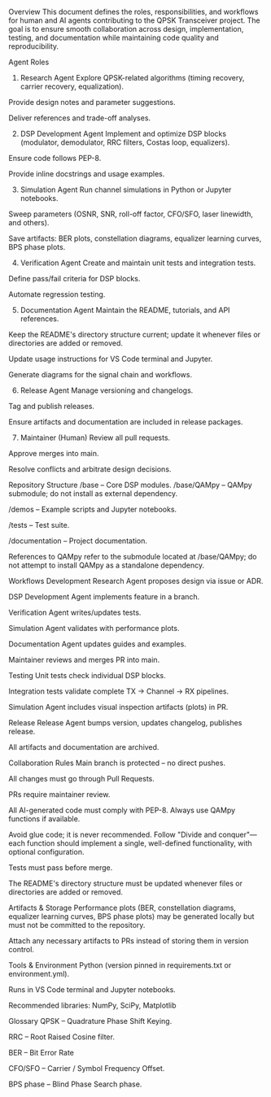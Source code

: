 Overview
This document defines the roles, responsibilities, and workflows for human and AI agents contributing to the QPSK Transceiver project.
The goal is to ensure smooth collaboration across design, implementation, testing, and documentation while maintaining code quality and reproducibility.

Agent Roles
1. Research Agent
Explore QPSK-related algorithms (timing recovery, carrier recovery, equalization).

Provide design notes and parameter suggestions.

Deliver references and trade-off analyses.

2. DSP Development Agent
Implement and optimize DSP blocks (modulator, demodulator, RRC filters, Costas loop, equalizers).

Ensure code follows PEP-8.

Provide inline docstrings and usage examples.

3. Simulation Agent
Run channel simulations in Python or Jupyter notebooks.

Sweep parameters (OSNR, SNR, roll-off factor, CFO/SFO, laser linewidth, and others).

Save artifacts: BER plots, constellation diagrams, equalizer learning curves, BPS phase plots.

4. Verification Agent
Create and maintain unit tests and integration tests.

Define pass/fail criteria for DSP blocks.

Automate regression testing.

5. Documentation Agent
Maintain the README, tutorials, and API references.

Keep the README's directory structure current; update it whenever files or directories are added or removed.

Update usage instructions for VS Code terminal and Jupyter.

Generate diagrams for the signal chain and workflows.

6. Release Agent
Manage versioning and changelogs.

Tag and publish releases.

Ensure artifacts and documentation are included in release packages.

7. Maintainer (Human)
Review all pull requests.

Approve merges into main.

Resolve conflicts and arbitrate design decisions.

Repository Structure
/base – Core DSP modules.
/base/QAMpy – QAMpy submodule; do not install as external dependency.

/demos – Example scripts and Jupyter notebooks.

/tests – Test suite.

/documentation – Project documentation.

References to QAMpy refer to the submodule located at /base/QAMpy; do not attempt to install QAMpy as a standalone dependency.

Workflows
Development
Research Agent proposes design via issue or ADR.

DSP Development Agent implements feature in a branch.

Verification Agent writes/updates tests.

Simulation Agent validates with performance plots.

Documentation Agent updates guides and examples.

Maintainer reviews and merges PR into main.

Testing
Unit tests check individual DSP blocks.

Integration tests validate complete TX → Channel → RX pipelines.

Simulation Agent includes visual inspection artifacts (plots) in PR.

Release
Release Agent bumps version, updates changelog, publishes release.

All artifacts and documentation are archived.

Collaboration Rules
Main branch is protected – no direct pushes.

All changes must go through Pull Requests.

PRs require maintainer review.

All AI-generated code must comply with PEP-8.
Always use QAMpy functions if available.

Avoid glue code; it is never recommended.
Follow "Divide and conquer"—each function should implement a single, well-defined functionality, with optional configuration.

Tests must pass before merge.

The README's directory structure must be updated whenever files or directories are added or removed.

Artifacts & Storage
Performance plots (BER, constellation diagrams, equalizer learning curves, BPS phase plots) may be generated locally but must not be committed to the repository.

Attach any necessary artifacts to PRs instead of storing them in version control.

Tools & Environment
Python (version pinned in requirements.txt or environment.yml).

Runs in VS Code terminal and Jupyter notebooks.

Recommended libraries: NumPy, SciPy, Matplotlib

Glossary
QPSK – Quadrature Phase Shift Keying.

RRC – Root Raised Cosine filter.

BER – Bit Error Rate 

CFO/SFO – Carrier / Symbol Frequency Offset.

BPS phase – Blind Phase Search phase.
